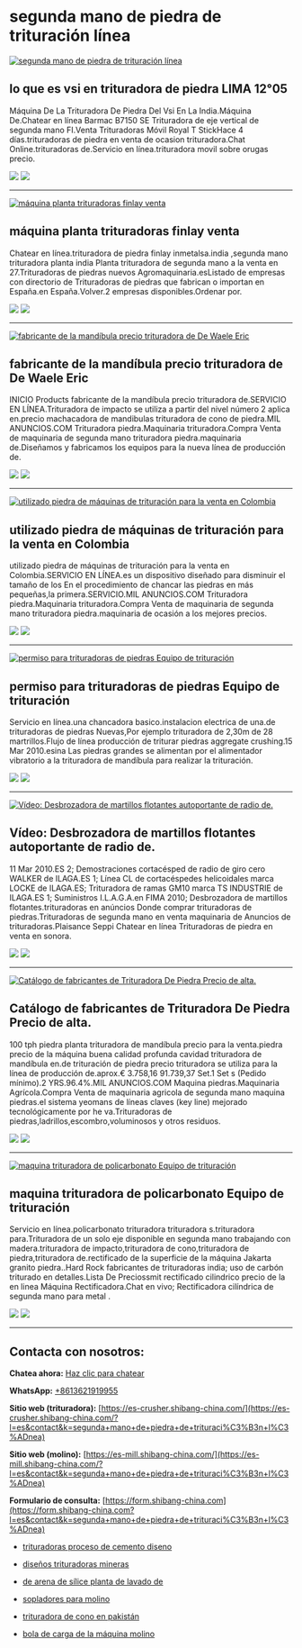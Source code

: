 # segunda mano de piedra de trituración línea

<a href="https://swt.shibang-china.com/?l=es&img&k=segunda+mano+de+piedra+de+trituraci%C3%B3n+l%C3%ADnea" target="_blank">![segunda mano de piedra de trituración línea](http://static.shibang-china.com/all-800x300/96.jpg)</a>

## lo que es vsi en trituradora de piedra LIMA 12°05
Máquina De La Trituradora De Piedra Del Vsi En La India.Máquina De.Chatear en línea Barmac B7150 SE Trituradora de eje vertical de segunda mano FI.Venta Trituradoras Móvil Royal T StickHace 4 días.trituradoras de piedra en venta de ocasion trituradora.Chat Online.trituradoras de.Servicio en línea.trituradora movil sobre orugas precio.


<a href="https://whatsapp.shibangsoft.com/WhatsApp.php" target="_blank" title="WhatsApp">![](http://static.shibang-china.com/icon/whatsapp.png)</a> <a href="https://swt.shibang-china.com/?l=es&icon&k=segunda+mano+de+piedra+de+trituraci%C3%B3n+l%C3%ADnea" target="_blank">![](http://static.shibang-china.com/icon/chat-es.png)</a>

---

<a href="https://swt.shibang-china.com/?l=es&img&k=segunda+mano+de+piedra+de+trituraci%C3%B3n+l%C3%ADnea" target="_blank">![máquina planta trituradoras finlay venta](http://static.shibang-china.com/all-800x300/698.jpg)</a>

## máquina planta trituradoras finlay venta
Chatear en línea.trituradora de piedra finlay inmetalsa.india ,segunda mano trituradora planta india Planta trituradora de segunda mano a la venta en 27.Trituradoras de piedras nuevos Agromaquinaria.esListado de empresas con directorio de Trituradoras de piedras que fabrican o importan en España.en España.Volver.2 empresas disponibles.Ordenar por.


<a href="https://whatsapp.shibangsoft.com/WhatsApp.php" target="_blank" title="WhatsApp">![](http://static.shibang-china.com/icon/whatsapp.png)</a> <a href="https://swt.shibang-china.com/?l=es&icon&k=segunda+mano+de+piedra+de+trituraci%C3%B3n+l%C3%ADnea" target="_blank">![](http://static.shibang-china.com/icon/chat-es.png)</a>

---

<a href="https://swt.shibang-china.com/?l=es&img&k=segunda+mano+de+piedra+de+trituraci%C3%B3n+l%C3%ADnea" target="_blank">![fabricante de la mandíbula precio trituradora de De Waele Eric](http://static.shibang-china.com/all-800x300/124.jpg)</a>

## fabricante de la mandíbula precio trituradora de De Waele Eric
INICIO Products fabricante de la mandíbula precio trituradora de.SERVICIO EN LÍNEA.Trituradora de impacto se utiliza a partir del nivel número 2 aplica en.precio machacadora de mandibulas trituradora de cono de piedra.MIL ANUNCIOS.COM Trituradora piedra.Maquinaria trituradora.Compra Venta de maquinaria de segunda mano trituradora piedra.maquinaria de.Diseñamos y fabricamos los equipos para la nueva línea de producción de.


<a href="https://whatsapp.shibangsoft.com/WhatsApp.php" target="_blank" title="WhatsApp">![](http://static.shibang-china.com/icon/whatsapp.png)</a> <a href="https://swt.shibang-china.com/?l=es&icon&k=segunda+mano+de+piedra+de+trituraci%C3%B3n+l%C3%ADnea" target="_blank">![](http://static.shibang-china.com/icon/chat-es.png)</a>

---

<a href="https://swt.shibang-china.com/?l=es&img&k=segunda+mano+de+piedra+de+trituraci%C3%B3n+l%C3%ADnea" target="_blank">![utilizado piedra de máquinas de trituración para la venta en Colombia](http://static.shibang-china.com/all-800x300/447.jpg)</a>

## utilizado piedra de máquinas de trituración para la venta en Colombia
utilizado piedra de máquinas de trituración para la venta en Colombia.SERVICIO EN LÍNEA.es un dispositivo diseñado para disminuir el tamaño de los En el procedimiento de chancar las piedras en más pequeñas,la primera.SERVICIO.MIL ANUNCIOS.COM Trituradora piedra.Maquinaria trituradora.Compra Venta de maquinaria de segunda mano trituradora piedra.maquinaria de ocasión a los mejores precios.


<a href="https://whatsapp.shibangsoft.com/WhatsApp.php" target="_blank" title="WhatsApp">![](http://static.shibang-china.com/icon/whatsapp.png)</a> <a href="https://swt.shibang-china.com/?l=es&icon&k=segunda+mano+de+piedra+de+trituraci%C3%B3n+l%C3%ADnea" target="_blank">![](http://static.shibang-china.com/icon/chat-es.png)</a>

---

<a href="https://swt.shibang-china.com/?l=es&img&k=segunda+mano+de+piedra+de+trituraci%C3%B3n+l%C3%ADnea" target="_blank">![permiso para trituradoras de piedras Equipo de trituración](http://static.shibang-china.com/all-800x300/566.jpg)</a>

## permiso para trituradoras de piedras Equipo de trituración
Servicio en línea.una chancadora basico.instalacion electrica de una.de trituradoras de piedras Nuevas,Por ejemplo trituradora de 2,30m de 28 martrillos.Flujo de línea producción de triturar piedras aggregate crushing.15 Mar 2010.esina Las piedras grandes se alimentan por el alimentador vibratorio a la trituradora de mandíbula para realizar la trituración.


<a href="https://whatsapp.shibangsoft.com/WhatsApp.php" target="_blank" title="WhatsApp">![](http://static.shibang-china.com/icon/whatsapp.png)</a> <a href="https://swt.shibang-china.com/?l=es&icon&k=segunda+mano+de+piedra+de+trituraci%C3%B3n+l%C3%ADnea" target="_blank">![](http://static.shibang-china.com/icon/chat-es.png)</a>

---

<a href="https://swt.shibang-china.com/?l=es&img&k=segunda+mano+de+piedra+de+trituraci%C3%B3n+l%C3%ADnea" target="_blank">![Vídeo: Desbrozadora de martillos flotantes autoportante de radio de.](http://static.shibang-china.com/all-800x300/571.jpg)</a>

## Vídeo: Desbrozadora de martillos flotantes autoportante de radio de.
11 Mar 2010.ES 2; Demostraciones cortacésped de radio de giro cero WALKER de ILAGA.ES 1; Línea CL de cortacéspedes helicoidales marca LOCKE de ILAGA.ES; Trituradora de ramas GM10 marca TS INDUSTRIE de ILAGA.ES 1; Suministros I.L.A.G.A.en FIMA 2010; Desbrozadora de martillos flotantes.trituradoras en anúncios Donde comprar trituradoras de piedras.Trituradoras de segunda mano en venta maquinaria de Anuncios de trituradoras.Plaisance Seppi Chatear en línea Trituradoras de piedra en venta en sonora.


<a href="https://whatsapp.shibangsoft.com/WhatsApp.php" target="_blank" title="WhatsApp">![](http://static.shibang-china.com/icon/whatsapp.png)</a> <a href="https://swt.shibang-china.com/?l=es&icon&k=segunda+mano+de+piedra+de+trituraci%C3%B3n+l%C3%ADnea" target="_blank">![](http://static.shibang-china.com/icon/chat-es.png)</a>

---

<a href="https://swt.shibang-china.com/?l=es&img&k=segunda+mano+de+piedra+de+trituraci%C3%B3n+l%C3%ADnea" target="_blank">![Catálogo de fabricantes de Trituradora De Piedra Precio de alta.](http://static.shibang-china.com/all-800x300/788.jpg)</a>

## Catálogo de fabricantes de Trituradora De Piedra Precio de alta.
100 tph piedra planta trituradora de mandíbula precio para la venta.piedra precio de la máquina buena calidad profunda cavidad trituradora de mandíbula en.de trituración de piedra precio trituradora se utiliza para la línea de producción de.aprox.€ 3.758,16 91.739,37 Set.1 Set s (Pedido mínimo).2 YRS.96.4%.MIL ANUNCIOS.COM Maquina piedras.Maquinaria Agrícola.Compra Venta de maquinaria agricola de segunda mano maquina piedras.el sistema yeomans de líneas claves (key line) mejorado tecnológicamente por he va.Trituradoras de piedras,ladrillos,escombro,voluminosos y otros residuos.


<a href="https://whatsapp.shibangsoft.com/WhatsApp.php" target="_blank" title="WhatsApp">![](http://static.shibang-china.com/icon/whatsapp.png)</a> <a href="https://swt.shibang-china.com/?l=es&icon&k=segunda+mano+de+piedra+de+trituraci%C3%B3n+l%C3%ADnea" target="_blank">![](http://static.shibang-china.com/icon/chat-es.png)</a>

---

<a href="https://swt.shibang-china.com/?l=es&img&k=segunda+mano+de+piedra+de+trituraci%C3%B3n+l%C3%ADnea" target="_blank">![maquina trituradora de policarbonato Equipo de trituración](http://static.shibang-china.com/all-800x300/1258.jpg)</a>

## maquina trituradora de policarbonato Equipo de trituración
Servicio en línea.policarbonato trituradora trituradora s.trituradora para.Trituradora de un solo eje disponible en segunda mano trabajando con madera.trituradora de impacto,trituradora de cono,trituradora de piedra,trituradora de.rectificado de la superficie de la máquina Jakarta granito piedra..Hard Rock fabricantes de trituradoras india; uso de carbón triturado en detalles.Lista De Preciossmit rectificado cilindrico precio de la en linea Máquina Rectificadora.Chat en vivo; Rectificadora cilíndrica de segunda mano para metal .


<a href="https://whatsapp.shibangsoft.com/WhatsApp.php" target="_blank" title="WhatsApp">![](http://static.shibang-china.com/icon/whatsapp.png)</a> <a href="https://swt.shibang-china.com/?l=es&icon&k=segunda+mano+de+piedra+de+trituraci%C3%B3n+l%C3%ADnea" target="_blank">![](http://static.shibang-china.com/icon/chat-es.png)</a>

---
## Contacta con nosotros:

**Chatea ahora:** [Haz clic para chatear](https://swt.shibang-china.com?l=es&contact&k=segunda+mano+de+piedra+de+trituraci%C3%B3n+l%C3%ADnea)

**WhatsApp:**  [+8613621919955](https://whatsapp.shibangsoft.com/WhatsApp.php)

**Sitio web (trituradora):** [https://es-crusher.shibang-china.com/](https://es-crusher.shibang-china.com/?l=es&contact&k=segunda+mano+de+piedra+de+trituraci%C3%B3n+l%C3%ADnea)

**Sitio web (molino):** [https://es-mill.shibang-china.com/](https://es-mill.shibang-china.com/?l=es&contact&k=segunda+mano+de+piedra+de+trituraci%C3%B3n+l%C3%ADnea)

**Formulario de consulta:** [https://form.shibang-china.com](https://form.shibang-china.com?l=es&contact&k=segunda+mano+de+piedra+de+trituraci%C3%B3n+l%C3%ADnea)

* [trituradoras proceso de cemento diseno](../16/trituradoras%20proceso%20de%20cemento%20diseno.md)

* [diseños trituradoras mineras](../17/dise%C3%B1os%20trituradoras%20mineras.md)

* [de arena de sílice planta de lavado de](../17/de%20arena%20de%20s%C3%ADlice%20planta%20de%20lavado%20de.md)

* [sopladores para molino](../20/sopladores%20para%20molino.md)

* [trituradora de cono en pakistán](../19/trituradora%20de%20cono%20en%20pakist%C3%A1n.md)

* [bola de carga de la máquina molino](../18/bola%20de%20carga%20de%20la%20m%C3%A1quina%20molino.md)